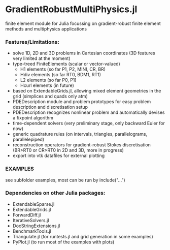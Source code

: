 # GradientRobustMultiPhysics.jl

finite element module for Julia focussing on gradient-robust finite element methods and multiphysics applications


### Features/Limitations:
- solve 1D, 2D and 3D problems in Cartesian coordinates (3D features very limited at the moment)
- type-treed FiniteElements (scalar or vector-valued)
    - H1 elements (so far P1, P2, MINI, CR, BR)
    - Hdiv elements (so far RT0, BDM1, RT1)
    - L2 elements (so far P0, P1)
    - Hcurl elements (in future)
- based on ExtendableGrids.jl, allowing mixed element geometries in the grid (simplices and quads only atm)
- PDEDescription module and problem prototypes for easy problem description and discretisation setup
- PDEDescription recognizes nonlinear problem and automatically devises a fixpoint algorithm
- time-dependent solvers (very preliminary stage, only backward Euler for now)
- generic quadrature rules (on intervals, triangles, parallelograms, parallelepiped)
- reconstruction operators for gradient-robust Stokes discretisation (BR>RT0 or CR>RT0 in 2D and 3D, more in progress)
- export into vtk datafiles for external plotting


### EXAMPLES 
see subfolder examples, most can be run by include("...")


### Dependencies on other Julia packages:
- ExtendableSparse.jl
- ExtendableGrids.jl
- ForwardDiff.jl
- IterativeSolvers.jl
- DocStringExtensions.jl
- BenchmarkTools.jl
- Triangulate.jl (for runtests.jl and grid generation in some examples)
- PyPlot.jl (to run most of the examples with plots)
